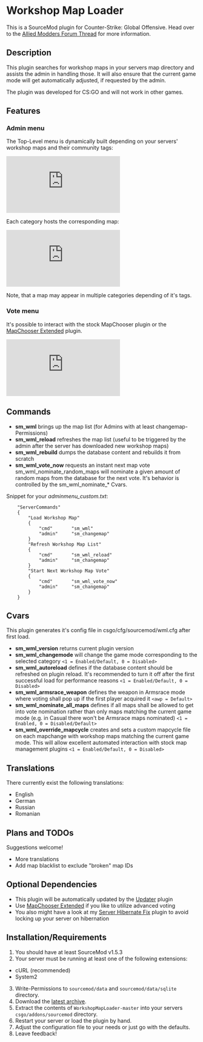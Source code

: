 Workshop Map Loader
===================
This is a SourceMod plugin for Counter-Strike: Global Offensive. Head over to the [Allied Modders Forum Thread](https://forums.alliedmods.net/showthread.php?p=2081908) for more information.

Description
-----------
This plugin searches for workshop maps in your servers map directory and assists the admin in handling those. It will also ensure that the current game mode will get automatically adjusted, if requested by the admin.

The plugin was developed for CS:GO and will not work in other games.

Features
--------
### Admin menu
The Top-Level menu is dynamically built depending on your servers' workshop maps and their community tags:

![Admin menu](http://www0.xup.in/exec/ximg.php?fid=19801421 "Admin menu")

Each category hosts the corresponding map:

![Category menu](http://www0.xup.in/exec/ximg.php?fid=12963802 "Category menu")

Note, that a map may appear in multiple categories depending of it's tags.

### Vote menu
It's possible to interact with the stock MapChooser plugin or the [MapChooser Extended](https://forums.alliedmods.net/showthread.php?t=156974) plugin.

![Vote menu](http://www0.xup.in/exec/ximg.php?fid=35241326 "Vote menu")

Commands
--------
* **sm_wml** brings up the map list (for Admins with at least changemap-Permissions)
* **sm_wml_reload** refreshes the map list (useful to be triggered by the admin after the server has downloaded new workshop maps)
* **sm_wml_rebuild** dumps the database content and rebuilds it from scratch
* **sm_wml_vote_now** requests an instant next map vote
sm_wml_nominate_random_maps will nominate a given amount of random maps from the database for the next vote. It's behavior is controlled by the sm_wml_nominate_* Cvars.

Snippet for your *adminmenu_custom.txt*:
```
	"ServerCommands"
	{
		"Load Workshop Map"
		{
			"cmd"		"sm_wml"
			"admin"		"sm_changemap"
		}
		"Refresh Workshop Map List"
		{
			"cmd"		"sm_wml_reload"
			"admin"		"sm_changemap"
		}
		"Start Next Workshop Map Vote"
		{
			"cmd"		"sm_wml_vote_now"
			"admin"		"sm_changemap"
		}
	}
```

Cvars
-----
This plugin generates it's config file in csgo/cfg/sourcemod/wml.cfg after first load.
* **sm_wml_version** returns current plugin version
* **sm_wml_changemode** will change the game mode corresponding to the selected category `<1 = Enabled/Default, 0 = Disabled>`
* **sm_wml_autoreload** defines if the database content should be refreshed on plugin reload. It's recommended to turn it off after the first successful load for performance reasons `<1 = Enabled/Default, 0 = Disabled>`
* **sm_wml_armsrace_weapon** defines the weapon in Armsrace mode where voting shall pop up if the first player acquired it `<awp = Default>`
* **sm_wml_nominate_all_maps** defines if all maps shall be allowed to get into vote nomination rather than only maps matching the current game mode (e.g. in Casual there won't be Armsrace maps nominated) `<1 = Enabled, 0 = Disabled/Default>`
* **sm_wml_override_mapcycle** creates and sets a custom mapcycle file on each mapchange with workshop maps matching the current game mode. This will allow excellent automated interaction with stock map management plugins `<1 = Enabled/Default, 0 = Disabled>`

Translations
------------
There currently exist the following translations:
* English
* German
* Russian
* Romanian

Plans and TODOs
---------------
Suggestions welcome!
* More translations
* Add map blacklist to exclude "broken" map IDs

Optional Dependencies
---------------------
* This plugin will be automatically updated by the [Updater](http://forums.alliedmods.net/showthread.php?t=169095) plugin
* Use [MapChooser Extended](https://forums.alliedmods.net/showthread.php?t=156974) if you like to utilize advanced voting
* You also might have a look at my [Server Hibernate Fix](https://github.com/nefarius/ServerHibernateFix) plugin to avoid locking up your server on hibernation

Installation/Requirements
-------------------------
1. You should have at least SourceMod v1.5.3
2. Your server must be running at least one of the following extensions:
 * cURL (recommended)
 * System2
3. Write-Permissions to `sourcemod/data` and  `sourcemod/data/sqlite` directory.
4. Download the [latest archive](https://github.com/nefarius/WorkshopMapLoader/archive/master.zip).
5. Extract the contents of `WorkshopMapLoader-master` into your servers `csgo/addons/sourcemod` directory.
6. Restart your server or load the plugin by hand.
7. Adjust the configuration file to your needs or just go with the defaults.
8. Leave feedback!
